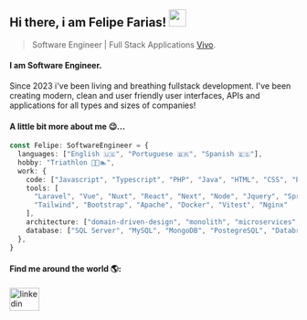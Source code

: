 ## Hi there, i am Felipe Farias! <img src="https://raw.githubusercontent.com/iampavangandhi/iampavangandhi/master/gifs/Hi.gif" width="30px"> </h2>

> Software Engineer | Full Stack Applications [Vivo](https://vivo.com.br/para-voce/).

#### I am Software Engineer.
Since 2023 i've been living and breathing fullstack development. I've been creating modern, clean and user friendly user interfaces, APIs and applications for all types and sizes of companies!

#### A little bit more about me 😉... 
```typescript
const Felipe: SoftwareEngineer = {
  languages: ["English 🇺🇸", "Portuguese 🇧🇷", "Spanish 🇪🇸"],
  hobby: "Triathlon 🚴🏃🏊",
  work: {
    code: ["Javascript", "Typescript", "PHP", "Java", "HTML", "CSS", "Python", "C#"],
    tools: [
      "Laravel", "Vue", "Nuxt", "React", "Next", "Node", "Jquery", "Spring Boot",
      "Tailwind", "Bootstrap", "Apache", "Docker", "Vitest", "Nginx"
    ],
    architecture: ["domain-driven-design", "monolith", "microservices", "design system pattern"],
    database: ["SQL Server", "MySQL", "MongoDB", "PostegreSQL", "Databricks"],
  },
}
```

#### Find me around the world 🌎:

<a href="https://www.linkedin.com/in/felipefvdev" target="_blank">
  <img src="https://raw.githubusercontent.com/maurodesouza/profile-readme-generator/master/src/assets/icons/social/linkedin/default.svg" width="52" height="40" alt="linkedin logo"  />
</a>

